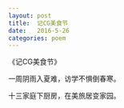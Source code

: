 ```yaml
---
layout: post
title:  记CG美食节
date:   2016-5-26
categories: poem
---
```

《记CG美食节》

一周阴雨入夏难，访学不惧倒春寒。

十三家庭下厨房，在美旅居变家园。
